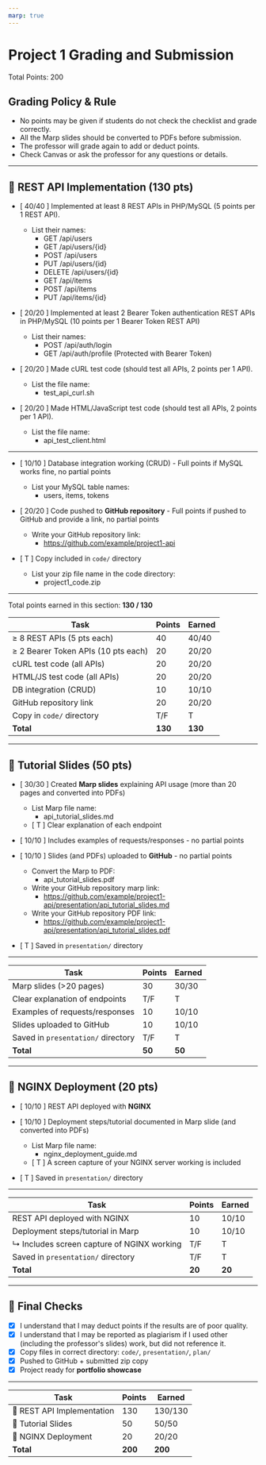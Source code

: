 ```yaml
---
marp: true
---
```


# Project 1 Grading and Submission

Total Points: 200

## Grading Policy & Rule

- No points may be given if students do not check the checklist and grade correctly.
- All the Marp slides should be converted to PDFs before submission.
- The professor will grade again to add or deduct points.
- Check Canvas or ask the professor for any questions or details.

---

## 🔹 REST API Implementation (130 pts)

- [ 40/40 ] Implemented at least 8 REST APIs in PHP/MySQL (5 points per 1 REST API).
  - List their names:
    - GET /api/users  
    - GET /api/users/{id}  
    - POST /api/users  
    - PUT /api/users/{id}  
    - DELETE /api/users/{id}  
    - GET /api/items  
    - POST /api/items  
    - PUT /api/items/{id}

- [ 20/20 ] Implemented at least 2 Bearer Token authentication REST APIs in PHP/MySQL (10 points per 1 Bearer Token REST API)
  - List their names:
    - POST /api/auth/login  
    - GET /api/auth/profile (Protected with Bearer Token)

- [ 20/20 ] Made cURL test code (should test all APIs, 2 points per 1 API).
  - List the file name:
    - test_api_curl.sh

- [ 20/20 ] Made HTML/JavaScript test code (should test all APIs, 2 points per 1 API).
  - List the file name:
    - api_test_client.html

---

- [ 10/10 ] Database integration working (CRUD) - Full points if MySQL works fine, no partial points  
  - List your MySQL table names:
    - users, items, tokens

- [ 20/20 ] Code pushed to **GitHub repository** - Full points if pushed to GitHub and provide a link, no partial points  
  - Write your GitHub repository link:
    - https://github.com/example/project1-api

- [ T ] Copy included in `code/` directory  
  - List your zip file name in the code directory:
    - project1_code.zip

---

Total points earned in this section: **130 / 130**

| Task                                | Points  | Earned  |
|-------------------------------------|---------|---------|
| ≥ 8 REST APIs (5 pts each)          | 40      | 40/40   |
| ≥ 2 Bearer Token APIs (10 pts each) | 20      | 20/20   |
| cURL test code (all APIs)           | 20      | 20/20   |
| HTML/JS test code (all APIs)        | 20      | 20/20   |
| DB integration (CRUD)               | 10      | 10/10   |
| GitHub repository link              | 20      | 20/20   |
| Copy in `code/` directory           | T/F     | T       |
| **Total**                           | **130** | **130** |

---

## 🔹 Tutorial Slides (50 pts)

- [ 30/30 ] Created **Marp slides** explaining API usage (more than 20 pages and converted into PDFs)
  - List Marp file name:
    - api_tutorial_slides.md
  - [ T ] Clear explanation of each endpoint

- [ 10/10 ] Includes examples of requests/responses - no partial points

- [ 10/10 ] Slides (and PDFs) uploaded to **GitHub** - no partial points  
  - Convert the Marp to PDF:
    - api_tutorial_slides.pdf  
  - Write your GitHub repository marp link:
    - https://github.com/example/project1-api/presentation/api_tutorial_slides.md  
  - Write your GitHub repository PDF link:
    - https://github.com/example/project1-api/presentation/api_tutorial_slides.pdf

- [ T ] Saved in `presentation/` directory  

---

| Task                               | Points | Earned  |
|------------------------------------|--------|---------|
| Marp slides (>20 pages)            | 30     | 30/30   |
| Clear explanation of endpoints     | T/F    | T       |
| Examples of requests/responses     | 10     | 10/10   |
| Slides uploaded to GitHub          | 10     | 10/10   |
| Saved in `presentation/` directory | T/F    | T       |
| **Total**                          | **50** | **50**  |

---

## 🔹 NGINX Deployment (20 pts)

- [ 10/10 ] REST API deployed with **NGINX**

- [ 10/10 ] Deployment steps/tutorial documented in Marp slide (and converted into PDFs)
  - List Marp file name:
    - nginx_deployment_guide.md
  - [ T ] A screen capture of your NGINX server working is included

- [ T ] Saved in `presentation/` directory  

---

| Task                                       | Points | Earned  |
|--------------------------------------------|--------|---------|
| REST API deployed with NGINX               | 10     | 10/10   |
| Deployment steps/tutorial in Marp          | 10     | 10/10   |
| ↳ Includes screen capture of NGINX working | T/F    | T       |
| Saved in `presentation/` directory         | T/F    | T       |
| **Total**                                  | **20** | **20**  |

---

## 🏁 Final Checks

- [x] I understand that I may deduct points if the results are of poor quality.
- [x] I understand that I may be reported as plagiarism if I used other (including the professor's slides) work, but did not reference it.
- [x] Copy files in correct directory: `code/`, `presentation/`, `plan/`  
- [x] Pushed to GitHub + submitted zip copy  
- [x] Project ready for **portfolio showcase**  

---

| Task                       | Points  | Earned  |
|----------------------------|---------|---------|
| 🔹 REST API Implementation | 130     | 130/130 |
| 🔹 Tutorial Slides         | 50      | 50/50   |
| 🔹 NGINX Deployment        | 20      | 20/20   |
| **Total**                  | **200** | **200** |
